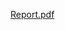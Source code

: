 [Report.pdf](https://github.com/vishalbns/BankTelemarketing_Classification/files/15462244/Report.pdf)
